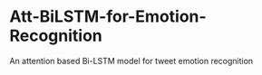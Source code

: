 # Att-BiLSTM-for-Emotion-Recognition
An attention based Bi-LSTM model for tweet emotion recognition
